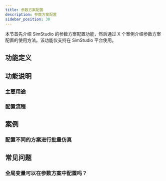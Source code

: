 ```yaml
---
title: 参数方案配置
description: 参数方案配置
sidebar_position: 30
---
```


本节首先介绍 SimStudio 的参数方案配置功能，然后通过 X 个案例介绍参数方案配置的使用方法。该功能仅支持在 SimStudio 平台使用。

## 功能定义

## 功能说明

### 主要用途

### 配置流程

## 案例

### 配置不同的方案进行批量仿真

## 常见问题

### 全局变量可以在参数方案中配置吗？

